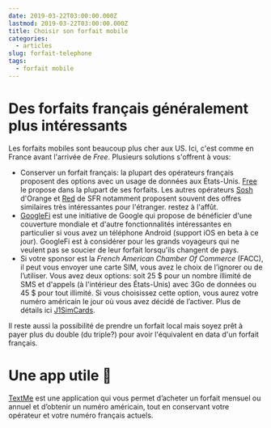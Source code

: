 ```yaml
---
date: 2019-03-22T03:00:00.000Z
lastmod: 2019-03-22T03:00:00.000Z
title: Choisir son forfait mobile
categories:
  - articles
slug: forfait-telephone
tags:
  - forfait mobile
---
```

# Des forfaits français généralement plus intéressants

Les forfaits mobiles sont beaucoup plus cher aux US. Ici, c'est comme en France avant l'arrivée de _Free_. Plusieurs solutions s'offrent à vous:

* Conserver un forfait français: la plupart des opérateurs français proposent des options avec un usage de données aux États-Unis. [Free](http://mobile.free.fr/) le propose dans la plupart de ses forfaits. Les autres opérateurs [Sosh](https://shop.sosh.fr/mobile/forfaits-mobiles) d'Orange et [Red](https://www.red-by-sfr.fr/forfaits-mobiles/) de SFR notamment proposent souvent des offres similaires très intéressantes pour l'étranger. restez à l'affût.
* [GoogleFi](https://fi.google.com/about/) est une initiative de Google qui propose de bénéficier d'une couverture mondiale et d'autre fonctionnalités intéressantes en particulier si vous avez un téléphone Android (support iOS en beta à ce jour). GoogleFi est à considérer pour les grands voyageurs qui ne veulent pas se soucier de leur forfait lorsqu'ils changent de pays.
* Si votre sponsor est la _French American Chamber Of Commerce_ (FACC), il peut vous envoyer une carte SIM, vous avez le choix de l’ignorer ou de l’utiliser. Vous avez deux options: soit 25 $ pour un nombre illimité de SMS et d'appels (à l'intérieur des États-Unis) avec 3Go de données ou 45 $ pour tout illimité. Si vous choisissez cette option, vous aurez votre numéro américain le jour où vous avez décidé de l’activer. Plus de détails ici [J1SimCards](https://www.j1simcards.com/).

Il reste aussi la possibilité de prendre un forfait local mais soyez prêt à payer plus du double (du triple?) pour avoir l'équivalent en data d'un forfait français.

# Une app utile :iphone:

[TextMe](https://go-text.me/) est une application qui vous permet d’acheter un forfait mensuel ou annuel et d’obtenir un numéro américain, tout en conservant votre opérateur et votre numéro français actuels.
